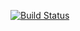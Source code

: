 [![Build Status](https://gitlab.gettwifi.com/DevOps/ansible/badges/master/pipeline.svg)](https://gitlab.gettwifi.com/DevOps/ansible/commits/master)